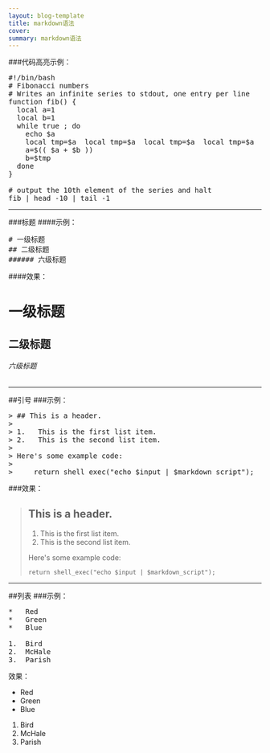 ```yaml
---
layout: blog-template
title: markdown语法
cover: 
summary: markdown语法
---
```



###代码高亮示例：
<pre class="prettyprint linenums">
#!/bin/bash
# Fibonacci numbers
# Writes an infinite series to stdout, one entry per line
function fib() {
  local a=1
  local b=1
  while true ; do
    echo $a
    local tmp=$a  local tmp=$a  local tmp=$a  local tmp=$a  local tmp=$a  local tmp=$a
    a=$(( $a + $b ))
    b=$tmp
  done
}

# output the 10th element of the series and halt
fib | head -10 | tail -1
</pre>


-----------------------

###标题
####示例：

<pre class="prettyprint">
# 一级标题
## 二级标题
###### 六级标题
</pre>

####效果：

# 一级标题
## 二级标题
###### 六级标题

-----------------------

##引号
###示例：

<pre class="prettyprint">
> ## This is a header.
>
> 1.   This is the first list item.
> 2.   This is the second list item.
>
> Here's some example code:
>
>     return shell_exec("echo $input | $markdown_script");
</pre>

###效果：

> ## This is a header.
>
> 1.   This is the first list item.
> 2.   This is the second list item.
>
> Here's some example code:
>
>     return shell_exec("echo $input | $markdown_script");

-----------------------
##列表
###示例：

<pre class="prettyprint linenums">
*   Red
*   Green
*   Blue

1.  Bird
2.  McHale
3.  Parish
</pre>

效果：

*   Red
*   Green
*   Blue


1.  Bird
2.  McHale
3.  Parish

